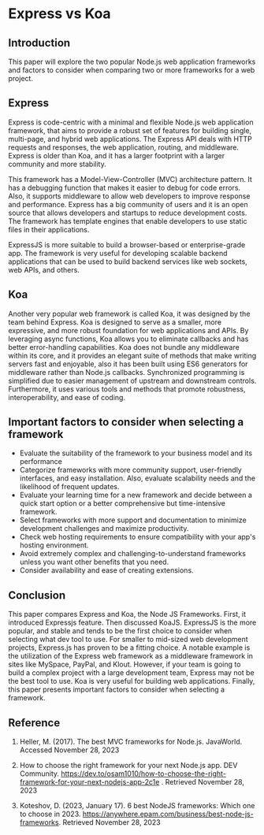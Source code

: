 # Express vs Koa

## Introduction

This paper will explore the two popular Node.js web application frameworks and factors to consider when comparing two or more frameworks for a web project.

## Express

Express is code-centric with a minimal and flexible Node.js web application framework, that aims to provide a robust set of features for building single, multi-page, and hybrid web applications. The Express API deals with HTTP requests and responses, the web application, routing, and middleware. Express is older than Koa, and it has a larger footprint with a larger community and more stability.

This framework has a Model-View-Controller (MVC) architecture pattern. It has a debugging function that makes it easier to debug for code errors. Also, it supports middleware to allow web developers to improve response and performance. Express has a big community of users and it is an open source that allows developers and startups to reduce development costs. The framework has template engines that enable developers to use static files in their applications.

ExpressJS is more suitable to build a browser-based or enterprise-grade app. The framework is very useful for developing scalable backend applications that can be used to build backend services like web sockets, web APIs, and others.

## Koa

Another very popular web framework is called Koa, it was designed by the team behind Express.  Koa is designed to serve as a smaller, more expressive, and more robust foundation for web applications and APIs. By leveraging async functions, Koa allows you to eliminate callbacks and has better error-handling capabilities. Koa does not bundle any middleware within its core, and it provides an elegant suite of methods that make writing servers fast and enjoyable, also it has been built using ES6 generators for middleware rather than Node.js callbacks. Synchronized programming is simplified due to easier management of upstream and downstream controls. Furthermore, it uses various tools and methods that promote robustness, interoperability, and ease of coding.

## Important factors to consider when selecting a framework

- Evaluate the suitability of the framework to your business model and its performance 
- Categorize frameworks with more community support, user-friendly interfaces, and easy installation. Also, evaluate scalability needs and the likelihood of frequent updates.
- Evaluate your learning time for a new framework and decide between a quick start option or a better comprehensive but time-intensive framework.
- Select frameworks with more support and documentation to minimize development challenges and maximize productivity.
- Check web hosting requirements to ensure compatibility with your app's hosting environment. 
- Avoid extremely complex and challenging-to-understand frameworks unless you want other benefits that you need.
- Consider availability and ease of creating extensions.

## Conclusion

This paper compares Express and Koa, the Node JS Frameworks. First, it introduced Expressjs feature. Then discussed KoaJS. ExpressJS is the more popular, and stable and tends to be the first choice to consider when selecting what dev tool to use. For smaller to mid-sized web development projects, Express.js has proven to be a fitting choice. A notable example is the utilization of the Express web framework as a middleware framework in sites like MySpace, PayPal, and Klout. However, if your team is going to build a complex project with a large development team, Express may not be the best tool to use. Koa is very useful for building web applications. Finally, this paper presents important factors to consider when selecting a framework.

## Reference

1. Heller, M. (2017). The best MVC frameworks for Node.js. JavaWorld. Accessed November 28, 2023

2. How to choose the right framework for your next Node.js app. DEV Community. https://dev.to/osam1010/how-to-choose-the-right-framework-for-your-next-nodejs-app-2c1e . Retrieved November 28, 2023

3. Koteshov, D. (2023, January 17). 6 best NodeJS frameworks: Which one to choose in 2023. https://anywhere.epam.com/business/best-node-js-frameworks. Retrieved November 28, 2023





